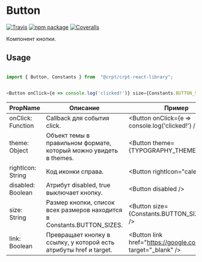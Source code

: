 # Button

[![Travis][build-badge]][build]
[![npm package][npm-badge]][npm]
[![Coveralls][coveralls-badge]][coveralls]

Компонент кнопки.

## Usage

```javascript

import { Button, Constants } from  "@crpt/crpt-react-library";


<Button onClick={e => console.log('clicked!')} size={Constants.BUTTON_SIZES.normal} />

```

| PropName | Описание | Пример |
|---|---|---|
| onClick: Function | Callback для события click. | &lt;Button onClick={e => console.log('clicked!'} /> |
| theme: Object | Объект темы в правильном формате, который можно увидеть в themes. | &lt;Button theme={TYPOGRAPHY_THEMES.fill} /> |
| rightIcon: String | Код иконки справа. | &lt;Button rightIcon="calendar" /> |
| disabled: Boolean | Атрибут disabled, true выключает кнопку. | &lt;Button disabled /> |
| size: String | Размер кнопки, список всех размеров находится в Constants.BUTTON_SIZES. | &lt;Button size={Constants.BUTTON_SIZES.large} /> |
| link: Boolean | Превращает кнопку в ссылку, у которой есть атрибуты href и target. | &lt;Button link href="https://google.com/" target="_blank" /> |

[build-badge]: https://img.shields.io/travis/user/repo/master.png?style=flat-square
[build]: https://travis-ci.org/user/repo

[npm-badge]: https://img.shields.io/npm/v/npm-package.png?style=flat-square
[npm]: https://www.npmjs.org/package/npm-package

[coveralls-badge]: https://img.shields.io/coveralls/user/repo/master.png?style=flat-square
[coveralls]: https://coveralls.io/github/user/repo
